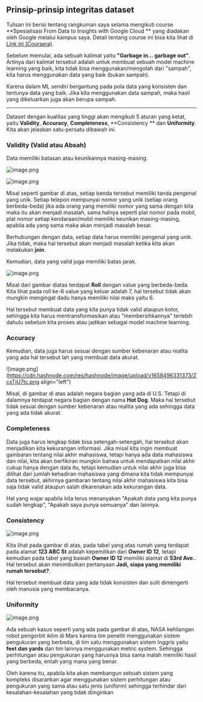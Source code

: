 ## Prinsip-prinsip integritas dataset

Tulisan ini berisi tentang rangkuman saya selama mengikuti course **Spesialisasi From Data to Insights with Google Cloud ** yang diadakan oleh Google melalui kampus saya. Detail tentang course ini bisa kita lihat di [Link ini (Coursera)](https://www.coursera.org/specializations/from-data-to-insights-google-cloud-platform).

Sebelum memulai, ada sebuah kalimat yaitu **"Garbage in... garbage out"**. Artinya dari kalimat tersebut adalah untuk membuat sebuah model machine learning yang baik, kita tidak bisa menggunakan/mengolah dari "sampah", kita harus menggunakan data yang baik (bukan sampah). 

Karena dalam ML sendiri bergantung pada pola data yang konsisten dan tentunya data yang baik. Jika kita menggunakan data sampah, maka hasil yang dikeluarkan juga akan berupa sampah.
* * *

Dataset dengan kualitas yang tinggi akan mengikuti 5 aturan yang ketat, yaitu **Validity**, **Accuracy**, **Completeness**, **Consistency ** dan **Uniformity**. Kita akan jelaskan satu-persatu dibawah ini.

### Validity (Valid atau Absah)
Data memiliki batasan atau keunikannya masing-masing. 

![image.png](https://cdn.hashnode.com/res/hashnode/image/upload/v1658494896270/vc__ThjlR.png) 

![image.png](https://cdn.hashnode.com/res/hashnode/image/upload/v1658494953362/bgFiGX_5x.png)

Misal seperti gambar di atas, setiap benda tersebut memiliki tanda pengenal yang unik. Setiap telepon mempunyai nomor yang unik (setiap orang berbeda-beda) jika ada orang yang memiliki nomor yang sama dengan kita maka itu akan menjadi masalah, sama halnya seperti plat nomor pada mobil, plat nomor setiap kendaraan/mobil memiliki keunikan masing-masing, apabila ada yang sama maka akan menjadi masalah besar.

Berhubungan dengan data, setiap data harus memiliki pengenal yang unik. Jika tidak, maka hal tersebut akan menjadi masalah ketika kita akan melakukan **join**.

Kemudian, data yang valid juga memiliki batas jarak. 

![image.png](https://cdn.hashnode.com/res/hashnode/image/upload/v1658495565170/N9yq3I0R3.png)

Misal dari gambar diatas terdapat **Roll** dengan value yang berbeda-beda. Kita lihat pada roll ke-6 value yang keluar adalah 7, hal tersebut tidak akan mungkin mengingat dadu hanya memiliki nilai maks yaitu 6.

Hal tersebut membuat data yang kita punya tidak valid ataupun kotor, sehingga kita harus mentransformasikan atau "membersihkannya" terlebih dahulu sebelum kita proses atau jadikan sebagai model machine learning.

### Accuracy

Kemudian, data juga harus sesuai dengan sumber kebenaran atau realita yang ada hal tersebut lah yang membuat data akurat.

![image.png](https://cdn.hashnode.com/res/hashnode/image/upload/v1658496331373/ZcxTjU7tc.png align="left")

Misal, di gambar di atas adalah negara bagian yang ada di U.S. Tetapi di dalamnya terdapat negara bagian dengan nama **Hot Dog**. Maka hal tersebut tidak sesuai dengan sumber kebenaran atau realita yang ada sehingga data yang ada tidak akurat.

### Completeness

Data juga harus lengkap tidak bisa setengah-setengah, hal tersebut akan menjadikan kita kekurangan informasi. Jika misal kita ingin membuat gambaran tentang nilai akhir mahasiswa, tetapi hanya ada data mahasiswa dan nilai, kita akan berfikiran mungkin bahwa untuk mendapatkan nilai akhir cukup hanya dengan data itu, tetapi kemudian untuk nilai akhir juga bisa dilihat dari jumlah kehadiran mahasiswa yang dimana kita tidak mempunyai data tersebut, akhirnya gambaran tentang nilai akhir mahasiswa kita bisa saja tidak valid ataupun salah dikarenakan ada kekurangan data.

Hal yang wajar apabila kita terus menanyakan "Apakah data yang kita punya sudah lengkap", "Apakah saya punya semuanya" dan lainnya.

### Consistency

![image.png](https://cdn.hashnode.com/res/hashnode/image/upload/v1658497091388/v5uzvmhmH.png)

Kita lihat pada gambar di atas, pada tabel yang atas rumah yang terdapat pada alamat **123 ABC St** adalah kepemilikan dari **Owner ID 12**, tetapi kemudian pada tabel yang bawah **Owner ID 12** memiliki alamat di **53rd Ave.**. Hal tersebut akan menimbulkan pertanyaan **Jadi, siapa yang memiliki rumah tersebut?**. 

Hal tersebut membuat data yang ada tidak konsisten dan sulit dimengerti oleh manusia yang membacanya.

### Uniformity

![image.png](https://cdn.hashnode.com/res/hashnode/image/upload/v1658497353013/vX9y6ubRX.png)

Ada sebuah kasus seperti yang ada pada gambar di atas, NASA kehilangan robot pengorbit iklim di Mars karena tim peneliti menggunakan sistem pengukuran yang berbeda, di tim satu menggunakan sistem Inggris yaitu **feet dan yards** dan tim lainnya menggunakan metric system. Sehingga perhitungan atau pengukuran yang harusnya bisa sama malah memiliki hasil yang berbeda, entah yang mana yang benar.

Oleh karena itu, apabila kita akan membangun sebuah sistem yang kompleks disarankan agar menggunakan sistem perhitungan atau pengukuran yang sama  atau satu jenis (uniform) sehingga terhindar dari kesalahan-kesalahan yang tidak diinginkan


